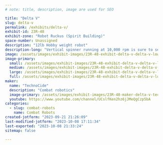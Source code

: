 ```yaml
---
# note: title, description, image are used for SEO

title: "Delta V"
slug: delta-v
permalink: /exhibits/delta-v/
exhibit-id: 23R-48
exhibit-zone: "Robot Ruckus (Spirit Building)"
space-number: Unassigned
description: "12lb Hobby weight robot"
description-long: "Vertical spinner running at 10,000 rpm is sure to send parts flying.  Just hope it's the other robot!"
image: /assets/images/exhibit-images/23R-48-exhibit-delta-v-delta-v-low-large.jpg
image-primary: 
  small: /assets/images/exhibit-images/23R-48-exhibit-delta-v-delta-v-low-small.jpg
  medium: /assets/images/exhibit-images/23R-48-exhibit-delta-v-delta-v-low-medium.jpg
  large: /assets/images/exhibit-images/23R-48-exhibit-delta-v-delta-v-low-large.jpg
  full: /assets/images/exhibit-images/23R-48-exhibit-delta-v-delta-v-low-full.jpg
maker: 
  name: "TechnoCide"
  description: "Combat robotics"
  image-primary: /assets/images/exhibit-images/23R-48-maker-delta-v-technocide-banner-black-x1152-medium.jpg
  youtube: https://www.youtube.com/channel/UCslfKen2hz6jJMeQgCzp5bA
categories: 
  - slug: combat-robots
    name: Combat Robots
created-jotform: "2023-09-21 21:26:09"
last-modified-jotform: "2023-10-08 17:11:34"
last-exported: "2023-10-08 21:33:24"
sitemap: false

---
```

